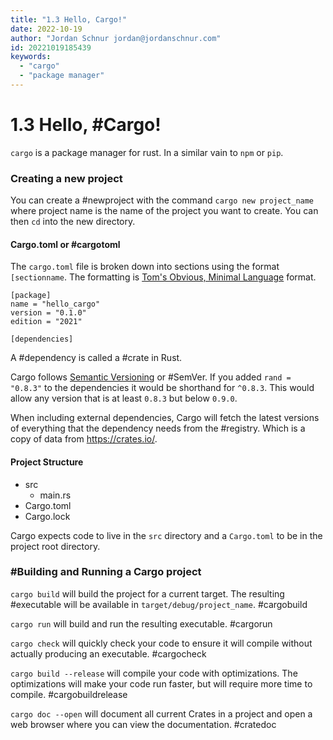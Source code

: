 ```yaml
---
title: "1.3 Hello, Cargo!"
date: 2022-10-19
author: "Jordan Schnur jordan@jordanschnur.com"
id: 20221019185439
keywords:
  - "cargo"
  - "package manager"
---
```


# 1.3 Hello, #Cargo!

`cargo` is a package manager for rust. In a similar vain to `npm` or `pip`. 

### Creating a new project
You can create a #newproject with the command `cargo new project_name` where project name is the name of the project you want to create. You can then `cd` into the new directory. 


#### Cargo.toml or #cargotoml
The `cargo.toml` file is broken down into sections using the format `[sectionname`. The formatting is [Tom's Obvious, Minimal Language](https://toml.io/) format. 

```
[package]
name = "hello_cargo"
version = "0.1.0"
edition = "2021"

[dependencies]
```

A #dependency is called a #crate in Rust. 

Cargo follows [Semantic Versioning](http://semver.org/) or #SemVer. If you added `rand = "0.8.3"` to the dependencies it would be shorthand for `^0.8.3`. This would allow any version that is at least `0.8.3` but below `0.9.0`.

When including external dependencies, Cargo will fetch the latest versions of everything that the dependency needs from the #registry. Which is a copy of data from https://crates.io/.


#### Project Structure
- src
	- main.rs
- Cargo.toml
- Cargo.lock

Cargo expects code to live in the `src` directory and a `Cargo.toml` to be in the project root directory. 


### #Building and Running a Cargo project

`cargo build` will build the project for a current target. The resulting #executable will be available in `target/debug/project_name`. #cargobuild

`cargo run` will build and run the resulting executable. #cargorun

`cargo check` will quickly check your code to ensure it will compile without actually producing an executable. #cargocheck

`cargo build --release` will compile your code with optimizations. The optimizations will make your code run faster, but will require more time to compile. #cargobuildrelease

`cargo doc --open` will document all current Crates in a project and open a web browser where you can view the documentation. #cratedoc



